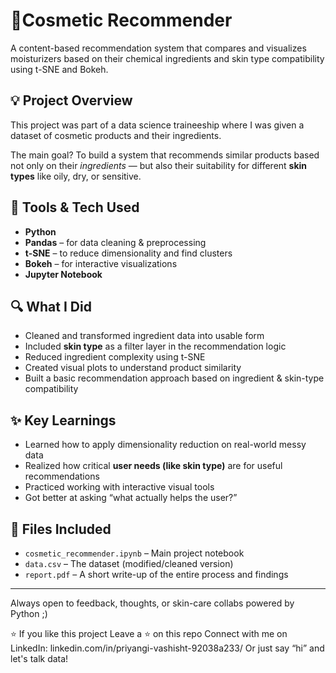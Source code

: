 # 🎀Cosmetic Recommender

A content-based recommendation system that compares and visualizes moisturizers based on their chemical ingredients and skin type compatibility using t-SNE and Bokeh.

## 💡 Project Overview

This project was part of a data science traineeship where I was given a dataset of cosmetic products and their ingredients.

The main goal? To build a system that recommends similar products based not only on their *ingredients* — but also their suitability for different **skin types** like oily, dry, or sensitive.

## 🧪 Tools & Tech Used

- **Python**
- **Pandas** – for data cleaning & preprocessing  
- **t-SNE** – to reduce dimensionality and find clusters  
- **Bokeh** – for interactive visualizations  
- **Jupyter Notebook**

## 🔍 What I Did

- Cleaned and transformed ingredient data into usable form  
- Included **skin type** as a filter layer in the recommendation logic  
- Reduced ingredient complexity using t-SNE  
- Created visual plots to understand product similarity  
- Built a basic recommendation approach based on ingredient & skin-type compatibility

## ✨ Key Learnings

- Learned how to apply dimensionality reduction on real-world messy data  
- Realized how critical **user needs (like skin type)** are for useful recommendations  
- Practiced working with interactive visual tools  
- Got better at asking “what actually helps the user?”

## 📁 Files Included

- `cosmetic_recommender.ipynb` – Main project notebook  
- `data.csv` – The dataset (modified/cleaned version)  
- `report.pdf` – A short write-up of the entire process and findings

---

Always open to feedback, thoughts, or skin-care collabs powered by Python ;)

⭐ If you like this project
Leave a ⭐ on this repo
Connect with me on LinkedIn: linkedin.com/in/priyangi-vashisht-92038a233/
Or just say “hi” and let's talk data!
